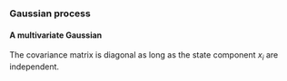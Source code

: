 ### Gaussian process
#### A multivariate Gaussian
The covariance matrix is diagonal as long as the state component $x_i$ are independent.